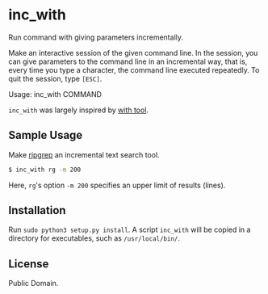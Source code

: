# inc_with

Run command with giving parameters incrementally.

Make an interactive session of the given command line. In the session,
you can give parameters to the command line in an incremental way,
that is, every time you type a character, the command line executed repeatedly.
To quit the session, type `[ESC]`.

Usage: inc_with COMMAND

`inc_with` was largely inspired by [with tool](https://github.com/mchav/with).

## Sample Usage

Make [ripgrep](https://github.com/BurntSushi/ripgrep) an incremental text search tool.

```sh
$ inc_with rg -m 200
```

Here, `rg`'s option `-m 200` specifies an upper limit of results (lines).

## Installation

Run `sudo python3 setup.py install`. A script `inc_with` will be copied in a directory
for executables, such as `/usr/local/bin/`.

## License

Public Domain.
